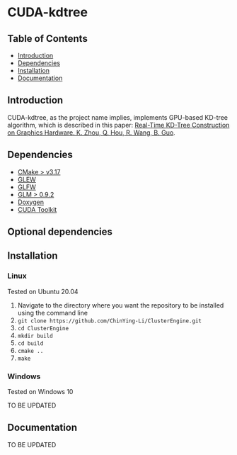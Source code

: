 # CUDA-kdtree

## Table of Contents
- [Introduction](#introduction)
- [Dependencies](#dependencies)
- [Installation](#installation)
- [Documentation](#documentation)

## Introduction

CUDA-kdtree, as the project name implies, implements GPU-based KD-tree algorithm, which is described
in this paper: [Real-Time KD-Tree Construction on Graphics Hardware. K. Zhou, Q. Hou, R. Wang, B. Guo](http://www.cad.zju.edu.cn/home/rwang/publication/08kdtree.pdf).

## Dependencies
 - [CMake > v3.17]()
 - [GLEW](http://glew.sourceforge.net/)
 - [GLFW](https://www.glfw.org/](https://www.glfw.org/))
 - [GLM > 0.9.2](https://glm.g-truc.net/0.9.9/index.html)
 - [Doxygen](https://www.doxygen.nl/index.html)
 - [CUDA Toolkit](https://docs.nvidia.com/cuda/index.html)
 
## Optional dependencies

## Installation

### Linux

Tested on Ubuntu 20.04

 1. Navigate to the directory where you want the repository to be installed using the command line
 2. ```git clone https://github.com/ChinYing-Li/ClusterEngine.git```
 3. ```cd ClusterEngine```
 4. ```mkdir build```
 5. ```cd build```
 6. ```cmake ..```
 7. ```make```

### Windows 

Tested on Windows 10

TO BE UPDATED


## Documentation

TO BE UPDATED
